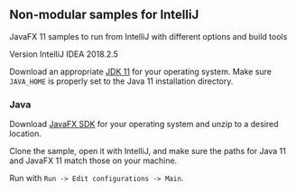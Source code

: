 ## Non-modular samples for IntelliJ

JavaFX 11 samples to run from IntelliJ with different options and build tools

Version IntelliJ IDEA 2018.2.5

Download an appropriate [JDK 11](https://jdk.java.net/11/) for your operating system. Make sure `JAVA_HOME` 
is properly set to the Java 11 installation directory. 

### Java

Download [JavaFX SDK](https://gluonhq.com/products/javafx/) for your operating 
system and unzip to a desired location.

Clone the sample, open it with IntelliJ, and make sure the paths for Java 11 and 
JavaFX 11 match those on your machine.

Run with `Run -> Edit configurations -> Main`.